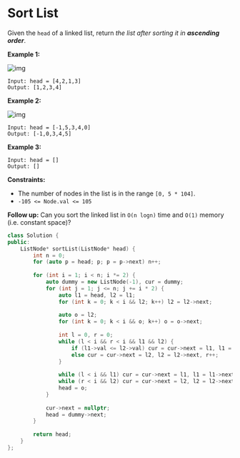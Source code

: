 # Sort List

Given the `head` of a linked list, return *the list after sorting it in **ascending order***.

 

**Example 1:**

![img](https://assets.leetcode.com/uploads/2020/09/14/sort_list_1.jpg)

```
Input: head = [4,2,1,3]
Output: [1,2,3,4]
```

**Example 2:**

![img](https://assets.leetcode.com/uploads/2020/09/14/sort_list_2.jpg)

```
Input: head = [-1,5,3,4,0]
Output: [-1,0,3,4,5]
```

**Example 3:**

```
Input: head = []
Output: []
```

 

**Constraints:**

- The number of nodes in the list is in the range `[0, 5 * 104]`.
- `-105 <= Node.val <= 105`

 

**Follow up:** Can you sort the linked list in `O(n logn)` time and `O(1)` memory (i.e. constant space)?

```c++
class Solution {
public:
    ListNode* sortList(ListNode* head) {
        int n = 0;
        for (auto p = head; p; p = p->next) n++;
        
        for (int i = 1; i < n; i *= 2) {
            auto dummy = new ListNode(-1), cur = dummy;
            for (int j = 1; j <= n; j += i * 2) {
                auto l1 = head, l2 = l1;
                for (int k = 0; k < i && l2; k++) l2 = l2->next;
                
                auto o = l2;
                for (int k = 0; k < i && o; k++) o = o->next;
                
                int l = 0, r = 0;
                while (l < i && r < i && l1 && l2) {
                    if (l1->val <= l2->val) cur = cur->next = l1, l1 = l1->next, l++;
                    else cur = cur->next = l2, l2 = l2->next, r++;
                }
                
                while (l < i && l1) cur = cur->next = l1, l1 = l1->next, l++;
                while (r < i && l2) cur = cur->next = l2, l2 = l2->next, r++;
                head = o;
            }
            
            cur->next = nullptr;
            head = dummy->next;
        }
        
        return head;
    }
};
```

